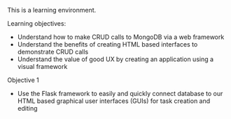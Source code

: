 This is a learning environment.

Learning objectives:

- Understand how to make CRUD calls to MongoDB  via a web framework
- Understand the benefits of creating HTML based interfaces to demonstrate CRUD calls
- Understand the value of good UX by creating an application using a visual framework

Objective 1

- Use the Flask framework to easily and quickly connect database to our HTML based graphical user interfaces (GUIs) for task creation and editing